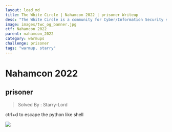 ```yaml
---
layout: load_md
title: The White Circle | Nahamcon 2022 | prisoner Writeup
desc: "The White Circle is a community for Cyber/Information Security students, enthusiasts and professionals. You can discuss anything related to Security, share your knowledge with others, get help when you need it and proceed further in your journey with amazing people from all over the world."
image: images/twc_og_banner.jpg
ctf: Nahamcon 2022
parent: nahamcon_2022
category: warmups
challenge: prisoner
tags: "warmup, starry"
---
```


<h1 class="heading card-title white-text">Nahamcon 2022</h1>

## prisoner 
> Solved By : Starry-Lord

ctrl+d to escape the python like shell

![](https://i.imgur.com/DS3zA9M.png)

